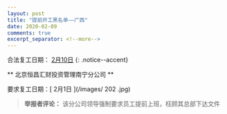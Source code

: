 ```yaml
---
layout: post
title: "提前开工黑名单——广西"
date: 2020-02-09
comments: true
excerpt_separator: <!--more-->
---
```


合法复工日期： [2月10日](http://www.gxzf.gov.cn/gxyw/20200201-793228.shtml)
{: .notice--accent}




**	北京恒昌汇财投资管理南宁分公司	**

要求复工日期：[	2月1日	](/images/	202	.jpg)
> **举报者评论：**	该分公司领导强制要求员工提前上班，枉顾其总部下达文件


<!--more-->